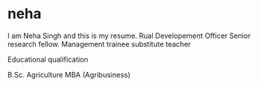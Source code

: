 # neha



I am Neha Singh and this is my resume.
Rual Developement Officer
Senior research fellow.
Management trainee
substitute teacher

Educational qualification

B.Sc. Agriculture
MBA (Agribusiness)

